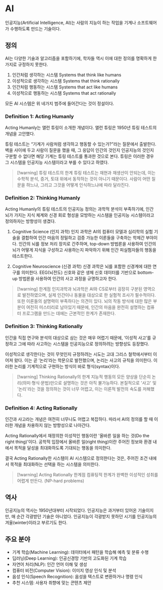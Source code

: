 # AI
인공지능(Artificial Intelligence, AI)는 사람의 지능이 하는 작업을 기계나 소프트웨어가 수행하도록 만드는 기술이다.

## 정의
AI는 다양한 기술과 알고리즘을 포함하기에, 학자들 역시 이에 대한 정의를 명확하게 한 가지로 규정하지 못한다.

1. 인간처럼 생각하는 시스템 Systems that think like humans
2. 이성적으로 생각하는 시스템 Systems that think rationally
3. 인간처럼 행동하는 시스템 Systems that act like humans
4. 이성적으로 행동하는 시스템 Systems that act rationally

모든 AI 시스템은 위 네가지 범주에 들어간다는 것이 정설이다.

### Definition 1: Acting Humanly
Acting Humanly는 앨런 튜링이 소개한 개념이다. 앨런 튜링은 1950년 튜링 테스트의 개념을 고안했다.

튜링 테스트는 “기계가 사람처럼 생각하고 행동할 수 있는가?”라는 질문에서 출발한다. 벽을 사이에 두고 사람이 질문을 했을 때, 그 응답이 인간의 것인지 인공지능의 것인지 구분할 수 없다면 해당 기계는 튜링 테스트를 통과한 것으로 본다. 튜링은 이러한 경우 그 시스템을 인공지능 시스템이라고 부를 수 있다고 하였다.

>[!warning] 튜링 테스트의 한계
> 튜링 테스트는 재현과 재생산이 안되는데, 이는 수학적 분석, 증거, 토대 위에서 동작하는 것이 아니기 때문이다. 사람이 어떤 질문을 하느냐, 그리고 그것을 어떻게 인식하느냐에 따라 달라진다.
>

### Definition 2: Thinking Humanly
Acting Humanly의 튜링 테스트의 인공지능 정의는 과학적 분석이 부족하기에, 인간 뇌가 가지는 지식 체계와 신경 회로 형성을 모방하는 시스템을 인공지능 시스템이라고 정의하자는 방향성이 생겼다.

1. Cognitive Science (인지 과학)
인지 과학은 AI의 컴퓨터 모델과 심리학의 실험 기술을 결합하여 인간 마음의 정밀하고 검증 가능한 이론들을 구축하는 학제간 부야이다. 인간의 뇌를 정보 처리 장치로 간주하며, top-down 방법론을 사용하여 인간의 뇌가 어떻게 지식을 구성하고 사용하는지 파악하기 위해 인간 피실험자들의 행동을 테스트한다.

2. Cognitive Neuroscience (신경 과학)
신경 과학은 뇌를 포함한 신경계에 대한 연구를 의미한다. EEG(뇌전도) 신호와 같은 생체 신호 데이터를 기반으로 bottom-up 방법론을 사용하여 인간의 사고 과정을 규명하고자 한다.

> [!warning] 한계점
> 인지과학과 뇌과학은 AI와 CS로부터 굉장히 구분된 영역으로 발전하였으며, 실제 인간이나 동물을 대상으로 한 실험적 조사가 필수적이다.
> 또한 이론들의 설명력이 부족하다는 의견이 있다. 뇌의 작동 방식에 대한 많은 부분이 여전히 미스터리로 남아있기 때문에, 인간의 마음을 완전히 설명하는 컴퓨터 프로그램을 만드는 데에는 근본적인 한계가 존재한다.

### **Definition 3: Thinking Rationally**
인간을 직접 연구와 분석의 대상으로 삼는 것은 매우 어렵기 때문에, ‘이성적 사고’를 규정하고 그에 따라 사고하는 시스템을 인공지능으로 정의하려는 방향성도 등장했다.

이성적으로 생각한다는 것이 무엇인지 규정하려는 시도는 고대 그리스 철학에서부터 이어져 왔다. 이는 곧 ‘논리’라는 학문으로 발전했으며, 논리는 사고의 규칙을 의미한다. 이러한 논리를 기계적으로 구현하는 방식이 바로 형식(syntax)이다.

> [!warning] Thinking Rationally의 한계
> 지능적 행동의 모든 양상을 단순히 논리(의미·형식·문법)만으로 설명하는 것은 아직 불가능하다. 본질적으로 '사고' 및 '논리'라는 것을 정의하는 것이 너무 어렵고, 이는 이론적 발전의 속도를 저해했다.

### Definition 4: Acting Rationally
인간과 사고라는 개념은 여전히 너무나도 어렵고 복잡하다. 따라서 AI의 정의를 할 때 이러한 개념을 차용하지 않는 방향성으로 나아간다. 

Acting Rationally에서 재정의한 이성적인 행동이란 '올바른 일을 하는 것(Do the right thing)'이다. 공학적 입장에서 올바른 일(right thing)이란 주어진 정보와 환경 내에서 목적을 달성을 최대화하도록 기대되는 행동을 의미한다. 

결국 Acting Rationally한 시스템이 AI 시스템으로 정의한다는 것은, 주어진 조건 내에서 목적을 최대화하는 선택을 하는 시스템을 의미한다.

> [!warning] Acting Rationally 한계점
> 컴퓨팅적 한계가 완벽한 이성적인 성취를 어렵게 만든다. (NP-hard problems)


## 역사
인공지능의 역사는 1950년대부터 시작되었다. 인공지능은 과거부터 있어온 기술이지만, 매 순간 각광받던 기술은 아니었다. 인공지능이 각광받지 못하던 시기를 인공지능의 겨울(winter)이라고 부르기도 한다.

## 주요 분야
* 기계 학습(Machine Learning): 데이터에서 패턴을 학습해 예측 및 분류 수행
* 딥러닝(Deep Learning): 인공신경망 기반의 고도화된 기계 학습
* 자연어 처리(NLP): 인간 언어 이해 및 생성
* 컴퓨터 비전(Computer Vision): 이미지 영상 인식 및 분석
* 음성 인식(Speech Recognition): 음성을 텍스트로 변환하거나 명령 인식
* 추천 시스템: 사용자 취향에 맞는 콘텐츠 제안